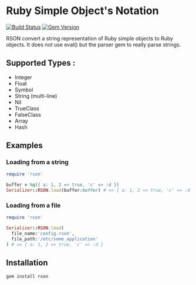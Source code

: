 
Ruby Simple Object's Notation
=============================

[![Build Status](https://travis-ci.org/tannevaled/rson.svg?branch=master)](https://travis-ci.org/tannevaled/rson) [![Gem Version](https://badge.fury.io/rb/rson.svg)](https://badge.fury.io/rb/rson)

  RSON convert a string representation of Ruby simple objects to Ruby objects.
  It does not use eval() but the parser gem to really parse strings.

## Supported Types :
  - Integer
  - Float
  - Symbol
  - String (multi-line)
  - Nil
  - TrueClass
  - FalseClass
  - Array
  - Hash

## Examples

### Loading from a string
```ruby
require 'rson'

buffer = %q({ a: 1, 2 => true, 'c' => :d })
Serializer::RSON.load(buffer:buffer) # => { a: 1, 2 => true, 'c' => :d }
```
### Loading from a file
```ruby
require 'rson'

Serializer::RSON.load(
  file_name:'config.rson',
  file_path:'/etc/some_application'
) # => { a: 1, 2 => true, 'c' => :d }
```

## Installation

```bash
gem install rson
```
